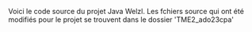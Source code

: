 Voici le code source du projet Java Welzl. Les fchiers source qui ont été modifiés pour le projet se trouvent dans le dossier 'TME2_ado23cpa'
